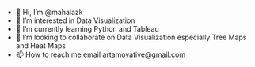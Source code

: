 - 👋 Hi, I’m @mahalazk
- 👀 I’m interested in Data Visualization
- 🌱 I’m currently learning Python and Tableau
- 💞️ I’m looking to collaborate on Data Visualization especially Tree Maps and Heat Maps
- 📫 How to reach me email artamovative@gmail.com

<!---
mahalazk/mahalazk is a ✨ special ✨ repository because its `README.md` (this file) appears on your GitHub profile.
You can click the Preview link to take a look at your changes.
--->

